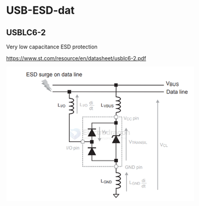 
# USB-ESD-dat


## USBLC6-2

Very low capacitance ESD protection

https://www.st.com/resource/en/datasheet/usblc6-2.pdf

![](2024-12-29-14-30-18.png)